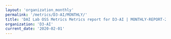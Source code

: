 ```yaml
---
layout: 'organization_monthly'
permalink: '/metrics/D3-AI/MONTHLY/'
title: 'DAI Lab OSS Metrics Metrics report for D3-AI | MONTHLY-REPORT-2020-02-01'
organization: 'D3-AI'
current_date: '2020-02-01'
---
```

